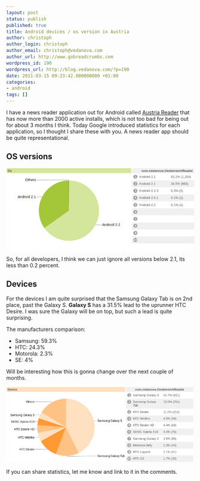 ```yaml
---
layout: post
status: publish
published: true
title: Android devices / os version in Austria
author: christoph
author_login: christoph
author_email: christoph@vedanova.com
author_url: http://www.gobreadcrumbs.com
wordpress_id: 190
wordpress_url: http://blog.vedanova.com/?p=190
date: 2011-03-15 09:23:42.000000000 +01:00
categories:
- android
tags: []
---
```

I have a news reader application out for Android called <a href="https://market.android.com/details?id=com.vedanova.OesterreichReader&amp;feature=search_result">Austria Reader</a> that has now more than 2000 active installs, which is not too bad for being out for about 3 months I think. Today Google introduced statistics for each application, so I thought I share these with you. A news reader app should be quite representational.
<h2>OS versions</h2>

<img title="Android OS versions in Austria" src="/images/OS-versions.png" alt=""  />

So, for all developers, I think we can just ignore all versions below 2.1, its less than 0.2 percent.
<h2>Devices</h2>
For the devices I am quite surprised that the Samsung Galaxy Tab is on 2nd place, past the Galaxy S. <strong>Galaxy S</strong> has a 31.5% lead to the uprunner HTC Desire. I was sure the Galaxy will be on top, but such a lead is quite surprising.

The manufacturers comparison:

<ul>
	<li>Samsung: 59.3%</li>
	<li>HTC: 24.3%</li>
	<li>Motorola: 2.3%</li>
	<li>SE: 4%</li>
</ul>

Will be interesting how this is gonna change over the next couple of months.

<img title="Android Devices in Austria" src="/images/devices.png" alt=""  style="margin-right: 50px;" />

If you can share statistics, let me know and link to it in the comments.
